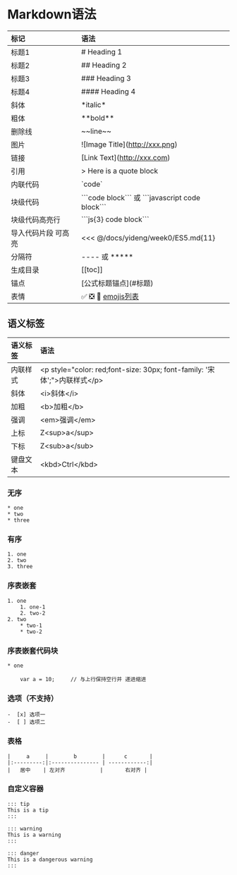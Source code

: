 # Markdown语法


| 标记 | 语法 |
|:-----|:-----|
| 标题1 | # Heading 1 |
| 标题2 | ## Heading 2 |
| 标题3 | ### Heading 3 |
| 标题4 | #### Heading 4 |
| 斜体 | \*italic\* |
| 粗体 | \*\*bold\*\* |
| 删除线 | \~\~line\~\~ |
| 图片 | \!\[Image Title\](http://xxx.png) |
| 链接 | \[Link Text\](http://xxx.com) |
| 引用 | \> Here is a quote block |
| 内联代码 | \`code\` |
| 块级代码 | \`\`\`code block\`\`\` 或 \`\`\`javascript code block\`\`\` |
| 块级代码高亮行 | \`\`\`js{3} code block\`\`\` |
| 导入代码片段 可高亮 | <<< @/docs/yideng/week0/ES5.md{11} |
| 分隔符 | ---- 或 ***** |
| 生成目录 | \[\[toc\]\] |
| 锚点 | \[公式标题锚点\](#标题) |
| 表情 | :white_check_mark:  :negative_squared_cross_mark:  :100:  [emojis列表](https://github.com/markdown-it/markdown-it-emoji/blob/master/lib/data/full.json) |

## 语义标签

| 语义标签 | 语法 |
|:-----|:-----|
| 内联样式 | \<p style="color: red;font-size: 30px; font-family: '宋体';"\>内联样式\</p\> |
| 斜体 | \<i\>斜体\</i\> |
| 加粗 | \<b\>加粗\</b\> |
| 强调 | \<em\>强调\</em\> |
| 上标 | Z\<sup\>a\</sup\> |
| 下标 | Z\<sub\>a\</sub\> |
| 键盘文本 | \<kbd\>Ctrl\</kbd\> |

### 无序

```
* one
* two
* three
```

### 有序

```
1. one
2. two
3. three
```

### 序表嵌套

```
1. one
    1. one-1
    2. two-2
2. two 
    * two-1
    * two-2
```

### 序表嵌套代码块

```
* one

    var a = 10;     // 与上行保持空行并 递进缩进
```

### 选项（不支持）

```
-  [x] 选项一 
-  [ ] 选项二
```

### 表格

```
|     a     |        b        |      c       |
|:---------:|:--------------- | ------------:|
|   居中    | 左对齐           |       右对齐 |
```

### 自定义容器

```
::: tip
This is a tip
:::

::: warning
This is a warning
:::

::: danger
This is a dangerous warning
:::
```






